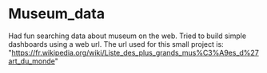 # Museum_data
Had fun searching data about museum on the web. Tried to build simple dashboards using a web url. 
The url used for this small project is: "https://fr.wikipedia.org/wiki/Liste_des_plus_grands_mus%C3%A9es_d%27art_du_monde"
